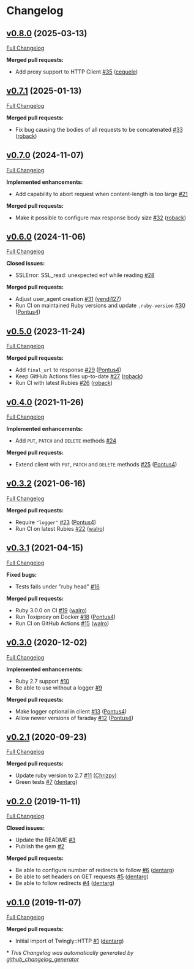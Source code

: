 # Changelog

## [v0.8.0](https://github.com/twingly/twingly-http/tree/v0.8.0) (2025-03-13)

[Full Changelog](https://github.com/twingly/twingly-http/compare/v0.7.1...v0.8.0)

**Merged pull requests:**

- Add proxy support to HTTP Client [\#35](https://github.com/twingly/twingly-http/pull/35) ([cequele](https://github.com/cequele))

## [v0.7.1](https://github.com/twingly/twingly-http/tree/v0.7.1) (2025-01-13)

[Full Changelog](https://github.com/twingly/twingly-http/compare/v0.7.0...v0.7.1)

**Merged pull requests:**

- Fix bug causing the bodies of all requests to be concatenated [\#33](https://github.com/twingly/twingly-http/pull/33) ([roback](https://github.com/roback))

## [v0.7.0](https://github.com/twingly/twingly-http/tree/v0.7.0) (2024-11-07)

[Full Changelog](https://github.com/twingly/twingly-http/compare/v0.6.0...v0.7.0)

**Implemented enhancements:**

- Add capability to abort request when content-length is too large [\#21](https://github.com/twingly/twingly-http/issues/21)

**Merged pull requests:**

- Make it possible to configure max response body size [\#32](https://github.com/twingly/twingly-http/pull/32) ([roback](https://github.com/roback))

## [v0.6.0](https://github.com/twingly/twingly-http/tree/v0.6.0) (2024-11-06)

[Full Changelog](https://github.com/twingly/twingly-http/compare/v0.5.0...v0.6.0)

**Closed issues:**

- SSLError: SSL\_read: unexpected eof while reading [\#28](https://github.com/twingly/twingly-http/issues/28)

**Merged pull requests:**

- Adjust user\_agent creation [\#31](https://github.com/twingly/twingly-http/pull/31) ([yendi127](https://github.com/yendi127))
- Run CI on maintained Ruby versions and update `.ruby-version` [\#30](https://github.com/twingly/twingly-http/pull/30) ([Pontus4](https://github.com/Pontus4))

## [v0.5.0](https://github.com/twingly/twingly-http/tree/v0.5.0) (2023-11-24)

[Full Changelog](https://github.com/twingly/twingly-http/compare/v0.4.0...v0.5.0)

**Merged pull requests:**

- Add `final_url` to response [\#29](https://github.com/twingly/twingly-http/pull/29) ([Pontus4](https://github.com/Pontus4))
- Keep GitHub Actions files up-to-date [\#27](https://github.com/twingly/twingly-http/pull/27) ([roback](https://github.com/roback))
- Run CI with latest Rubies [\#26](https://github.com/twingly/twingly-http/pull/26) ([roback](https://github.com/roback))

## [v0.4.0](https://github.com/twingly/twingly-http/tree/v0.4.0) (2021-11-26)

[Full Changelog](https://github.com/twingly/twingly-http/compare/v0.3.2...v0.4.0)

**Implemented enhancements:**

- Add `PUT`, `PATCH` and `DELETE` methods [\#24](https://github.com/twingly/twingly-http/issues/24)

**Merged pull requests:**

- Extend client with `PUT`, `PATCH` and `DELETE` methods [\#25](https://github.com/twingly/twingly-http/pull/25) ([Pontus4](https://github.com/Pontus4))

## [v0.3.2](https://github.com/twingly/twingly-http/tree/v0.3.2) (2021-06-16)

[Full Changelog](https://github.com/twingly/twingly-http/compare/v0.3.1...v0.3.2)

**Merged pull requests:**

- Require `"logger"` [\#23](https://github.com/twingly/twingly-http/pull/23) ([Pontus4](https://github.com/Pontus4))
- Run CI on latest Rubies [\#22](https://github.com/twingly/twingly-http/pull/22) ([walro](https://github.com/walro))

## [v0.3.1](https://github.com/twingly/twingly-http/tree/v0.3.1) (2021-04-15)

[Full Changelog](https://github.com/twingly/twingly-http/compare/v0.3.0...v0.3.1)

**Fixed bugs:**

- Tests fails under "ruby head" [\#16](https://github.com/twingly/twingly-http/issues/16)

**Merged pull requests:**

- Ruby 3.0.0 on CI [\#19](https://github.com/twingly/twingly-http/pull/19) ([walro](https://github.com/walro))
- Run Toxiproxy on Docker [\#18](https://github.com/twingly/twingly-http/pull/18) ([Pontus4](https://github.com/Pontus4))
- Run CI on GitHub Actions [\#15](https://github.com/twingly/twingly-http/pull/15) ([walro](https://github.com/walro))

## [v0.3.0](https://github.com/twingly/twingly-http/tree/v0.3.0) (2020-12-02)

[Full Changelog](https://github.com/twingly/twingly-http/compare/v0.2.1...v0.3.0)

**Implemented enhancements:**

- Ruby 2.7 support [\#10](https://github.com/twingly/twingly-http/issues/10)
- Be able to use without a logger [\#9](https://github.com/twingly/twingly-http/issues/9)

**Merged pull requests:**

- Make logger optional in client [\#13](https://github.com/twingly/twingly-http/pull/13) ([Pontus4](https://github.com/Pontus4))
- Allow newer versions of faraday [\#12](https://github.com/twingly/twingly-http/pull/12) ([Pontus4](https://github.com/Pontus4))

## [v0.2.1](https://github.com/twingly/twingly-http/tree/v0.2.1) (2020-09-23)

[Full Changelog](https://github.com/twingly/twingly-http/compare/v0.2.0...v0.2.1)

**Merged pull requests:**

- Update ruby version to 2.7 [\#11](https://github.com/twingly/twingly-http/pull/11) ([Chrizpy](https://github.com/Chrizpy))
- Green tests [\#7](https://github.com/twingly/twingly-http/pull/7) ([dentarg](https://github.com/dentarg))

## [v0.2.0](https://github.com/twingly/twingly-http/tree/v0.2.0) (2019-11-11)

[Full Changelog](https://github.com/twingly/twingly-http/compare/v0.1.0...v0.2.0)

**Closed issues:**

- Update the README [\#3](https://github.com/twingly/twingly-http/issues/3)
- Publish the gem [\#2](https://github.com/twingly/twingly-http/issues/2)

**Merged pull requests:**

- Be able to configure number of redirects to follow [\#6](https://github.com/twingly/twingly-http/pull/6) ([dentarg](https://github.com/dentarg))
- Be able to set headers on GET requests [\#5](https://github.com/twingly/twingly-http/pull/5) ([dentarg](https://github.com/dentarg))
- Be able to follow redirects [\#4](https://github.com/twingly/twingly-http/pull/4) ([dentarg](https://github.com/dentarg))

## [v0.1.0](https://github.com/twingly/twingly-http/tree/v0.1.0) (2019-11-07)

[Full Changelog](https://github.com/twingly/twingly-http/compare/299c53eb49768a081b65c159c1c3bf7127ec4e95...v0.1.0)

**Merged pull requests:**

- Initial import of Twingly::HTTP [\#1](https://github.com/twingly/twingly-http/pull/1) ([dentarg](https://github.com/dentarg))



\* *This Changelog was automatically generated by [github_changelog_generator](https://github.com/github-changelog-generator/github-changelog-generator)*
